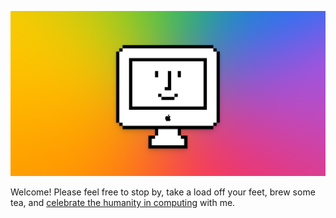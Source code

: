 [![Website Banner Image, featuring a smiling, pixel art iMac in front of a multicolor background](share-banner.png)](https://nitro.barrowclift.me)

Welcome! Please feel free to stop by, take a load off your feet, brew some tea, and [celebrate the humanity in computing](https://nitro.barrowclift.me) with me.